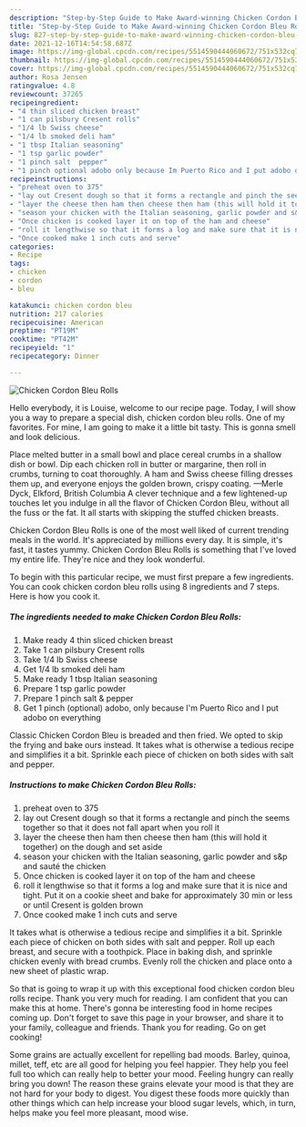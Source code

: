 ```yaml
---
description: "Step-by-Step Guide to Make Award-winning Chicken Cordon Bleu Rolls"
title: "Step-by-Step Guide to Make Award-winning Chicken Cordon Bleu Rolls"
slug: 827-step-by-step-guide-to-make-award-winning-chicken-cordon-bleu-rolls
date: 2021-12-16T14:54:58.687Z
image: https://img-global.cpcdn.com/recipes/5514590444060672/751x532cq70/chicken-cordon-bleu-rolls-recipe-main-photo.jpg
thumbnail: https://img-global.cpcdn.com/recipes/5514590444060672/751x532cq70/chicken-cordon-bleu-rolls-recipe-main-photo.jpg
cover: https://img-global.cpcdn.com/recipes/5514590444060672/751x532cq70/chicken-cordon-bleu-rolls-recipe-main-photo.jpg
author: Rosa Jensen
ratingvalue: 4.8
reviewcount: 37265
recipeingredient:
- "4 thin sliced chicken breast"
- "1 can pilsbury Cresent rolls"
- "1/4 lb Swiss cheese"
- "1/4 lb smoked deli ham"
- "1 tbsp Italian seasoning"
- "1 tsp garlic powder"
- "1 pinch salt  pepper"
- "1 pinch optional adobo only because Im Puerto Rico and I put adobo on everything"
recipeinstructions:
- "preheat oven to 375"
- "lay out Cresent dough so that it forms a rectangle and pinch the seems together so that it does not fall apart when you roll it"
- "layer the cheese then ham then cheese then ham (this will hold it together) on the dough and set aside"
- "season your chicken with the Italian seasoning, garlic powder and s&amp;p and sauté the chicken"
- "Once chicken is cooked layer it on top of the ham and cheese"
- "roll it lengthwise so that it forms a log and make sure that it is nice and tight. Put it on a cookie sheet and bake for approximately 30 min or less or until Cresent  is golden brown"
- "Once cooked make 1 inch cuts and serve"
categories:
- Recipe
tags:
- chicken
- cordon
- bleu

katakunci: chicken cordon bleu 
nutrition: 217 calories
recipecuisine: American
preptime: "PT19M"
cooktime: "PT42M"
recipeyield: "1"
recipecategory: Dinner

---
```



![Chicken Cordon Bleu Rolls](https://img-global.cpcdn.com/recipes/5514590444060672/751x532cq70/chicken-cordon-bleu-rolls-recipe-main-photo.jpg)

Hello everybody, it is Louise, welcome to our recipe page. Today, I will show you a way to prepare a special dish, chicken cordon bleu rolls. One of my favorites. For mine, I am going to make it a little bit tasty. This is gonna smell and look delicious.

Place melted butter in a small bowl and place cereal crumbs in a shallow dish or bowl. Dip each chicken roll in butter or margarine, then roll in crumbs, turning to coat thoroughly. A ham and Swiss cheese filling dresses them up, and everyone enjoys the golden brown, crispy coating. —Merle Dyck, Elkford, British Columbia A clever technique and a few lightened-up touches let you indulge in all the flavor of Chicken Cordon Bleu, without all the fuss or the fat. It all starts with skipping the stuffed chicken breasts.

Chicken Cordon Bleu Rolls is one of the most well liked of current trending meals in the world. It's appreciated by millions every day. It is simple, it's fast, it tastes yummy. Chicken Cordon Bleu Rolls is something that I've loved my entire life. They're nice and they look wonderful.


To begin with this particular recipe, we must first prepare a few ingredients. You can cook chicken cordon bleu rolls using 8 ingredients and 7 steps. Here is how you cook it.

<!--inarticleads1-->

##### The ingredients needed to make Chicken Cordon Bleu Rolls:

1. Make ready 4 thin sliced chicken breast
1. Take 1 can pilsbury Cresent rolls
1. Take 1/4 lb Swiss cheese
1. Get 1/4 lb smoked deli ham
1. Make ready 1 tbsp Italian seasoning
1. Prepare 1 tsp garlic powder
1. Prepare 1 pinch salt &amp; pepper
1. Get 1 pinch (optional) adobo, only because I&#39;m Puerto Rico and I put adobo on everything


Classic Chicken Cordon Bleu is breaded and then fried. We opted to skip the frying and bake ours instead. It takes what is otherwise a tedious recipe and simplifies it a bit. Sprinkle each piece of chicken on both sides with salt and pepper. 

<!--inarticleads2-->

##### Instructions to make Chicken Cordon Bleu Rolls:

1. preheat oven to 375
1. lay out Cresent dough so that it forms a rectangle and pinch the seems together so that it does not fall apart when you roll it
1. layer the cheese then ham then cheese then ham (this will hold it together) on the dough and set aside
1. season your chicken with the Italian seasoning, garlic powder and s&amp;p and sauté the chicken
1. Once chicken is cooked layer it on top of the ham and cheese
1. roll it lengthwise so that it forms a log and make sure that it is nice and tight. Put it on a cookie sheet and bake for approximately 30 min or less or until Cresent  is golden brown
1. Once cooked make 1 inch cuts and serve


It takes what is otherwise a tedious recipe and simplifies it a bit. Sprinkle each piece of chicken on both sides with salt and pepper. Roll up each breast, and secure with a toothpick. Place in baking dish, and sprinkle chicken evenly with bread crumbs. Evenly roll the chicken and place onto a new sheet of plastic wrap. 

So that is going to wrap it up with this exceptional food chicken cordon bleu rolls recipe. Thank you very much for reading. I am confident that you can make this at home. There's gonna be interesting food in home recipes coming up. Don't forget to save this page in your browser, and share it to your family, colleague and friends. Thank you for reading. Go on get cooking!

Some grains are actually excellent for repelling bad moods. Barley, quinoa, millet, teff, etc are all good for helping you feel happier. They help you feel full too which can really help to better your mood. Feeling hungry can really bring you down! The reason these grains elevate your mood is that they are not hard for your body to digest. You digest these foods more quickly than other things which can help increase your blood sugar levels, which, in turn, helps make you feel more pleasant, mood wise.
